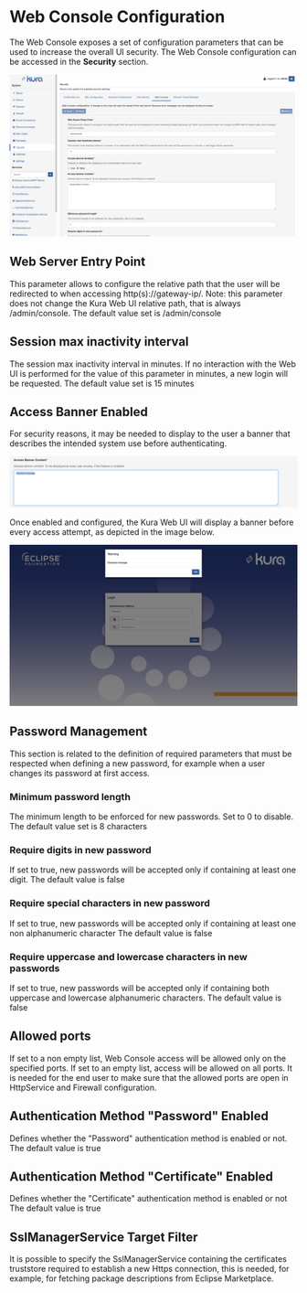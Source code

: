 # Web Console Configuration

The Web Console exposes a set of configuration parameters that can be used to increase the overall UI security. The Web Console configuration can be accessed in the **Security** section.

![Web Console Configuration](./images/web-console-configuration.png)

## Web Server Entry Point

This parameter allows to configure the relative path that the user will be redirected to when accessing http(s)://gateway-ip/. Note: this parameter does not change the Kura Web UI relative path, that is always /admin/console.
The default value set is /admin/console

## Session max inactivity interval

The session max inactivity interval in minutes. If no interaction with the Web UI is performed for the value of this parameter in minutes, a new login will be requested.
The default value set is 15 minutes

## Access Banner Enabled

For security reasons, it may be needed to display to the user a banner that describes the intended system use before authenticating.

![Web Console Configuration Access Banner Content](./images/web-console-configuration-access-banner-content.png)

Once enabled and configured, the Kura Web UI will display a banner before every access attempt, as depicted in the image below.

![Web Console Configuration Access Banner Login](./images/web-console-configuration-access-banner-login.png)

## Password Management

This section is related to the definition of required parameters that must be respected when defining a new password, for example when a user changes its password at first access.

### Minimum password length

The minimum length to be enforced for new passwords. Set to 0 to disable.
The default value set is 8 characters

### Require digits in new password

If set to true, new passwords will be accepted only if containing at least one digit.
The default value is false

### Require special characters in new password

If set to true, new passwords will be accepted only if containing at least one non alphanumeric character
The default value is false

### Require uppercase and lowercase characters in new passwords

If set to true, new passwords will be accepted only if containing both uppercase and lowercase alphanumeric characters.
The default value is false

## Allowed ports

If set to a non empty list, Web Console access will be allowed only on the specified ports. If set to an empty list, access will be allowed on all ports. It is needed for the end user to make sure that the allowed ports are open in HttpService and Firewall configuration.

## Authentication Method "Password" Enabled

Defines whether the "Password" authentication method is enabled or not.
The default value is true

## Authentication Method "Certificate" Enabled

Defines whether the "Certificate" authentication method is enabled or not
The default value is true

## SslManagerService Target Filter

It is possible to specify the SslManagerService containing the certificates truststore  required to establish a new Https connection, this is needed, for example, for fetching package descriptions from Eclipse Marketplace.

